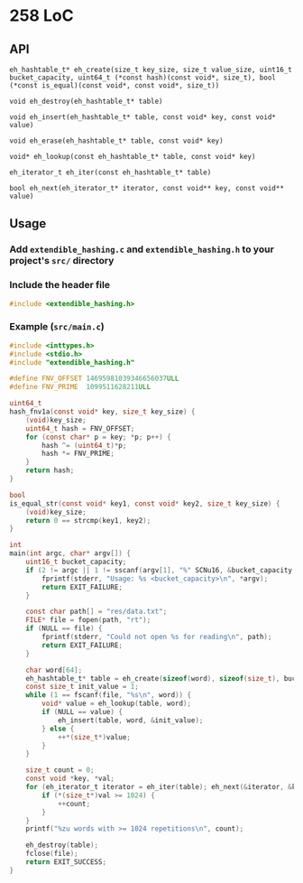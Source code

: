 # 258 LoC

## API

`eh_hashtable_t* eh_create(size_t key_size, size_t value_size, uint16_t bucket_capacity, uint64_t (*const hash)(const void*, size_t), bool (*const is_equal)(const void*, const void*, size_t))`

`void eh_destroy(eh_hashtable_t* table)`

`void eh_insert(eh_hashtable_t* table, const void* key, const void* value)`

`void eh_erase(eh_hashtable_t* table, const void* key)`

`void* eh_lookup(const eh_hashtable_t* table, const void* key)`

`eh_iterator_t eh_iter(const eh_hashtable_t* table)`

`bool eh_next(eh_iterator_t* iterator, const void** key, const void** value)`

## Usage
### Add `extendible_hashing.c` and `extendible_hashing.h` to your project's `src/` directory
### Include the header file
```c
#include <extendible_hashing.h>
```
### Example (`src/main.c`)
```c
#include <inttypes.h>
#include <stdio.h>
#include "extendible_hashing.h"

#define FNV_OFFSET 14695981039346656037ULL
#define FNV_PRIME  1099511628211ULL

uint64_t
hash_fnv1a(const void* key, size_t key_size) {
    (void)key_size;
    uint64_t hash = FNV_OFFSET;
    for (const char* p = key; *p; p++) {
        hash ^= (uint64_t)*p;
        hash *= FNV_PRIME;
    }
    return hash;
}

bool
is_equal_str(const void* key1, const void* key2, size_t key_size) {
    (void)key_size;
    return 0 == strcmp(key1, key2);
}

int
main(int argc, char* argv[]) {
    uint16_t bucket_capacity;
    if (2 != argc || 1 != sscanf(argv[1], "%" SCNu16, &bucket_capacity)) {
        fprintf(stderr, "Usage: %s <bucket_capacity>\n", *argv);
        return EXIT_FAILURE;
    }

    const char path[] = "res/data.txt";
    FILE* file = fopen(path, "rt");
    if (NULL == file) {
        fprintf(stderr, "Could not open %s for reading\n", path);
        return EXIT_FAILURE;
    }

    char word[64];
    eh_hashtable_t* table = eh_create(sizeof(word), sizeof(size_t), bucket_capacity, hash_fnv1a, is_equal_str);
    const size_t init_value = 1;
    while (1 == fscanf(file, "%s\n", word)) {
        void* value = eh_lookup(table, word);
        if (NULL == value) {
            eh_insert(table, word, &init_value);
        } else {
            ++*(size_t*)value;
        }
    }

    size_t count = 0;
    const void *key, *val;
    for (eh_iterator_t iterator = eh_iter(table); eh_next(&iterator, &key, &val);) {
        if (*(size_t*)val >= 1024) {
            ++count;
        }
    }
    printf("%zu words with >= 1024 repetitions\n", count);

    eh_destroy(table);
    fclose(file);
    return EXIT_SUCCESS;
}
```
